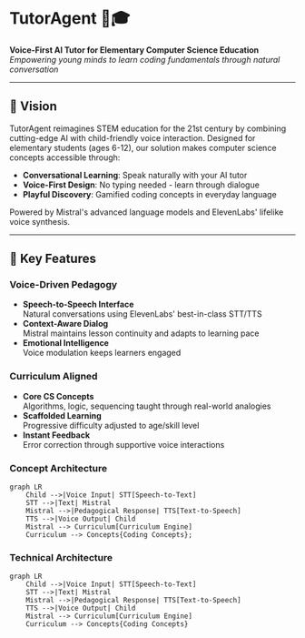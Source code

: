# TutorAgent 🤖🎓

**Voice-First AI Tutor for Elementary Computer Science Education**  
*Empowering young minds to learn coding fundamentals through natural conversation*

---

## 🌟 Vision

TutorAgent reimagines STEM education for the 21st century by combining cutting-edge AI with child-friendly voice interaction. Designed for elementary students (ages 6-12), our solution makes computer science concepts accessible through:

- **Conversational Learning**: Speak naturally with your AI tutor
- **Voice-First Design**: No typing needed - learn through dialogue
- **Playful Discovery**: Gamified coding concepts in everyday language

Powered by Mistral's advanced language models and ElevenLabs' lifelike voice synthesis.

---

## 🚀 Key Features

### Voice-Driven Pedagogy
- **Speech-to-Speech Interface**  
  Natural conversations using ElevenLabs' best-in-class STT/TTS
- **Context-Aware Dialog**  
  Mistral maintains lesson continuity and adapts to learning pace
- **Emotional Intelligence**  
  Voice modulation keeps learners engaged

### Curriculum Aligned
- **Core CS Concepts**  
  Algorithms, logic, sequencing taught through real-world analogies
- **Scaffolded Learning**  
  Progressive difficulty adjusted to age/skill level
- **Instant Feedback**  
  Error correction through supportive voice interactions

### Concept Architecture
```mermaid
graph LR
    Child -->|Voice Input| STT[Speech-to-Text]
    STT -->|Text| Mistral
    Mistral -->|Pedagogical Response| TTS[Text-to-Speech]
    TTS -->|Voice Output| Child
    Mistral --> Curriculum[Curriculum Engine]
    Curriculum --> Concepts{Coding Concepts};
```

### Technical Architecture
```mermaid
graph LR
    Child -->|Voice Input| STT[Speech-to-Text]
    STT -->|Text| Mistral
    Mistral -->|Pedagogical Response| TTS[Text-to-Speech]
    TTS -->|Voice Output| Child
    Mistral --> Curriculum[Curriculum Engine]
    Curriculum --> Concepts{Coding Concepts}


